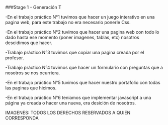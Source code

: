 ###Stage 1 - Generación T

-En el trabajo práctico N°1 tuvimos que hacer un juego interativo en una pagina web, para este trabajo no era necesario ponerle Css.

-En el trabajo práctico N°2 tuvimos que hacer una pagina web con todo lo dado hasta ese momento (poner imagenes, tablas, etc) nosotros descidimos que hacer.

-Trabajo práctico N°3 tuvimos que copiar una pagina creada por el profesor. 

-Trabajo práctico N°4 tuvimos que hacer un formulario con preguntas que a nosotros se nos ocurriera.

-En el trabajo práctico N°5 tuvimos que hacer nuestro portafolio con todas las paginas que hicimos.

-En el trabajo práctico N°6 teniamos que implementar javascript a una página ya creada o hacer una nueva, era desición de nosotros.

IMAGENES: TODOS LOS DERECHOS RESERVADOS A QUIEN CORRESPONDA
